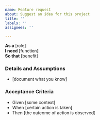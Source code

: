 ```yaml
---
name: Feature request
about: Suggest an idea for this project
title: ''
labels: ''
assignees: ''

---
```


**As a** [role]  
**I need** [function]  
**So that** [benefit]  
      
### Details and Assumptions
- [document what you know]

### Acceptance Criteria
- Given [some context]
- When [certain action is taken]
- Then [the outcome of action is observed]
